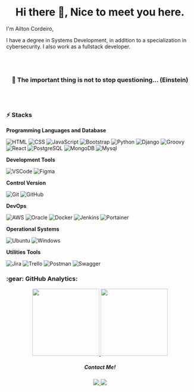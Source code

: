 <h1 align="center"> Hi there 👋, Nice to meet you here.</h1>

I'm Ailton Cordeiro, 

I have a degree in Systems Development, in addition to a specialization in cybersecurity. I also work as a fullstack developer.

<br/>
<br/>
<h3 align="center">🧠 The important thing is not to stop questioning... (Einstein) </h3>
<br/>
<br/>

### ⚡ Stacks 

**Programming Languages and Database**

![HTML](https://img.shields.io/badge/-HTML-333333?style=flat&logo=HTML5) 
![CSS](https://img.shields.io/badge/-CSS-333333?style=flat&logo=CSS3&logoColor=1572B6) 
![JavaScript](https://img.shields.io/badge/-JavaScript-333333?style=flat&logo=javascript) 
![Bootstrap](https://img.shields.io/badge/-Bootstrap-333333?style=flat&logo=bootstrap)
![Python](https://img.shields.io/badge/-Python-333333?style=flat&logo=Python)
![Django](https://img.shields.io/badge/-Django-333333?style=flat&logo=Django)
![Groovy](https://img.shields.io/badge/-Groovy-333333?style=flat&logo=Groovy)
![React](https://img.shields.io/badge/-React-333333?style=flat&logo=React)
![PostgreSQL](https://img.shields.io/badge/-PostgreSQL-333333?style=flat&logo=PostgreSQL)
![MongoDB](https://img.shields.io/badge/-MongoDB-333333?style=flat&logo=mongodb)
![Mysql](https://img.shields.io/badge/-Mysql-333333?style=flat&logo=Mysql)

**Development Tools**

 ![VSCode](https://img.shields.io/badge/-VSCode-333333?style=flat&logo=Visual-Studio-Code&logoColor=007ACC) 
 ![Figma](https://img.shields.io/badge/-Figma-333333?style=flat&logo=figma)

**Control Version**

![Git](https://img.shields.io/badge/-Git-333333?style=flat&logo=git) 
![GitHub](https://img.shields.io/badge/-GitHub-333333?style=flat&logo=github)

**DevOps**

![AWS](https://img.shields.io/badge/-AWS-333333?style=flat&logo=AWS) 
![Oracle](https://img.shields.io/badge/-Oracle-333333?style=flat&logo=Oracle) 
![Docker](https://img.shields.io/badge/-Docker-333333?style=flat&logo=Docker) 
![Jenkins](https://img.shields.io/badge/-Jenkins-333333?style=flat&logo=Jenkins) 
![Portainer](https://img.shields.io/badge/-Portainer-333333?style=flat&logo=Portainer) 


**Operational Systems**  
  
![Ubuntu](https://img.shields.io/badge/-Ubuntu-333333?style=flat&logo=Ubuntu)
![Windows](https://img.shields.io/badge/-Windows-333333?style=flat&logo=Windows&logoColor=0078D6)

**Utilities Tools**

![Jira](https://img.shields.io/badge/-Jira-333333?style=flat&logo=Jira)
![Trello](https://img.shields.io/badge/-Trello-333333?style=flat&logo=trello&logoColor=0052CC)
![Postman](https://img.shields.io/badge/-Postman-333333?style=flat&logo=Postman)
![Swagger](https://img.shields.io/badge/-Swagger-333333?style=flat&logo=Swagger)


<!-- GitHub Analytics -->
<h3>:gear:&nbsp;GitHub Analytics:</h3>
  <p align="center">
    <a href="https://github.com/ailtoncordeiro">
    <img height="180em" src="https://github-readme-stats.vercel.app/api?username=ailtoncordeiro&show_icons=true&theme=tokyonight" />
    <a/>
    <img height="180em" src="https://github-readme-stats-eight-theta.vercel.app/api/top-langs/?username=ailtoncordeiro&layout=compact&langs_count=8&theme=tokyonight&include_all_commits=true&count_private=true"/>
  </p>

 <!-- Contacts --> 
  <div align="center">
  <h5>Contact Me!<h5>
  <a href="https://github.com/ailtoncordeiro" alt="github" target="_blank">
    <img src="https://img.shields.io/badge/GitHub-000000?&style=flat-square&logo=GitHub&logoColor=white">
  </a>
  
  <a href="https://www.linkedin.com/in/ailton-cordeiro-14a5431aa/" alt="linkedin" target="_blank">
    <img src="https://img.shields.io/badge/LinkedIn-%230077B5.svg?&style=flat-square&logo=linkedin&logoColor=white">
  </a>
  
</div>

